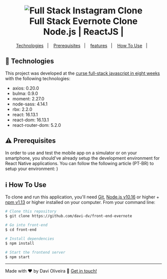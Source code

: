 <h1 align="center">
    <img alt="Full Stack Instagram Clone" src="https://res.cloudinary.com/lukemorales/image/upload/v1562202893/readme_logos/instagram_fullstack_aftphr.png" />
    <br>
    Full Stack Evernote Clone <br />
    Node.js | ReactJS | 
</h1>

<p align="center">
  <a href="#rocket-technologies">Technologies</a>&nbsp;&nbsp;&nbsp;|&nbsp;&nbsp;&nbsp;
  <a href="#warning-prerequisites">Prerequisites</a>&nbsp;&nbsp;&nbsp;|&nbsp;&nbsp;&nbsp;
  <a href="#Features">features</a>&nbsp;&nbsp;&nbsp;|&nbsp;&nbsp;&nbsp;
  <a href="#information_source-how-to-use">How To Use</a>&nbsp;&nbsp;&nbsp;|&nbsp;&nbsp;&nbsp;
</p>

## :rocket: Technologies

This project was developed at the [curse full-stack javascript in eight weeks ](https://rocketseat.com.br) with the following technologies:

* axios: 0.20.0
* bulma: 0.9.0
* moment: 2.27.0
* node-sass: 4.14.1
* rbx: 2.2.0
* react: 16.13.1
* react-dom: 16.13.1
* react-router-dom: 5.2.0


## :warning: Prerequisites

In order to use and test the mobile app on a simulator or on your smartphone, you should've already setup the development environment for React Native applications. You can follow the following article (PT-BR) to setup your environment:
)
  
## :information_source: How To Use

To clone and run this application, you'll need [Git](https://git-scm.com), [Node.js v10.16][nodejs] or higher + [npm v1.13][npm] or higher installed on your computer. From your command line:

```bash
# Clone this repository
$ git clone https://github.com/davi-dv/front-end-evernote

# Go into front-end
$ cd front-end

# Install dependencies
$ npm install

# Start the frontend server
$ npm start


```
---

Made with ♥ by Davi Oliveira :wave: [Get in touch!](https://www.linkedin.com/in/davi-silva-076a6517a/)

[nodejs]: https://nodejs.org/
[npm]: https://www.npmjs.com/
[vc]: https://code.visualstudio.com/
[vceditconfig]: https://marketplace.visualstudio.com/items?itemName=EditorConfig.EditorConfig
